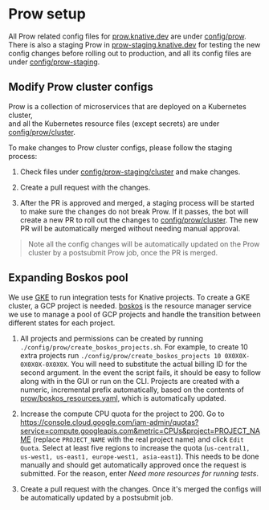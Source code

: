 # Prow setup

All Prow related config files for [prow.knative.dev](https://prow.knative.dev)
are under [config/prow](../config/prow). There is also a staging Prow in
[prow-staging.knative.dev](https://prow-staging.knative.dev) for testing the new
config changes before rolling out to production, and all its config files are
under [config/prow-staging](../config/prow-staging).

## Modify Prow cluster configs

Prow is a collection of microservices that are deployed on a Kubernetes
cluster,  
and all the Kubernetes resource files (except secrets) are under
[config/prow/cluster](../config/prow/cluster).

To make changes to Prow cluster configs, please follow the staging process:

1. Check files under
   [config/prow-staging/cluster](../config/prow-staging/cluster) and make
   changes.

1. Create a pull request with the changes.

1. After the PR is approved and merged, a staging process will be started to
   make sure the changes do not break Prow. If it passes, the bot will create a
   new PR to roll out the changes to
   [config/prow/cluster](../config/prow/cluster). The new PR will be
   automatically merged without needing manual approval.

> Note all the config changes will be automatically updated on the Prow cluster
> by a postsubmit Prow job, once the PR is merged.

## Expanding Boskos pool

We use [GKE](https://cloud.google.com/kubernetes-engine) to run integration
tests for Knative projects. To create a GKE cluster, a GCP project is needed.
[boskos](https://github.com/kubernetes/test-infra/tree/master/boskos) is the
resource manager service we use to manage a pool of GCP projects and handle the
transition between different states for each project.

1. All projects and permissions can be created by running
   `./config/prow/create_boskos_projects.sh`. For example, to create 10 extra
   projects run `./config/prow/create_boskos_projects 10 0X0X0X-0X0X0X-0X0X0X`.
   You will need to substitute the actual billing ID for the second argument. In
   the event the script fails, it should be easy to follow along with in the GUI
   or run on the CLI. Projects are created with a numeric, incremental prefix
   automatically, based on the contents of
   [prow/boskos_resources.yaml](../config/prow/boskos/boskos_resources.yaml),
   which is automatically updated.

1. Increase the compute CPU quota for the project to 200. Go to
   <https://console.cloud.google.com/iam-admin/quotas?service=compute.googleapis.com&metric=CPUs&project=PROJECT_NAME>
   (replace `PROJECT_NAME` with the real project name) and click `Edit Quota`.
   Select at least five regions to increase the quota
   (`us-central1, us-west1, us-east1, europe-west1, asia-east1`). This needs to
   be done manually and should get automatically approved once the request is
   submitted. For the reason, enter _Need more resources for running tests_.

1. Create a pull request with the changes. Once it's merged the configs will be
   automatically updated by a postsubmit job.
